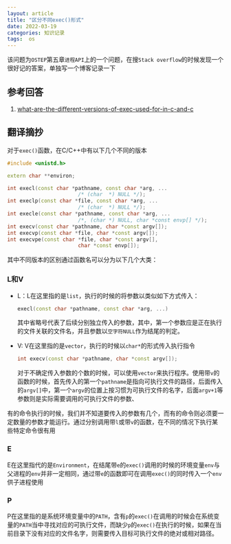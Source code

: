 ```yaml
---
layout: article
title: "区分不同exec()形式"
date: 2022-03-19
categories: 知识记录
tags:  os
---
```


该问题为`OSTEP`第五章`进程API`上的一个问题，在搜`Stack overflow`的时候发现一个很好记的答案，单独写一个博客记录一下

## 参考回答

1. [what-are-the-different-versions-of-exec-used-for-in-c-and-c](https://stackoverflow.com/a/5769803)

## 翻译摘抄

对于`exec()`函数，在C/C++中有以下几个不同的版本

```cpp
#include <unistd.h>

extern char **environ;

int execl(const char *pathname, const char *arg, ...
                       /* (char  *) NULL */);
int execlp(const char *file, const char *arg, ...
                       /* (char  *) NULL */);
int execle(const char *pathname, const char *arg, ...
                       /*, (char *) NULL, char *const envp[] */);
int execv(const char *pathname, char *const argv[]);
int execvp(const char *file, char *const argv[]);
int execvpe(const char *file, char *const argv[],
                       char *const envp[]);
```

其中不同版本的区别通过函数名可以分为以下几个大类：

### L和V

* L：L在这里指的是`list`，执行的时候的将参数以类似如下方式传入：

    ```cpp
    execl(const char *pathname, const char *arg, ...)
    ```

    其中省略号代表了后续分别独立传入的参数，其中，第一个参数应是正在执行的文件关联的文件名，并且参数以`空字符NULL`作为结尾的判定。

* V: V在这里指的是`vector`，执行的时候以`char*`的形式传入执行指令

    ```cpp
    int execv(const char *pathname, char *const argv[]);
    ```

    对于不确定传入参数的个数的时候，可以使用`vector`来执行程序。使用带`v`的函数的时候，首先传入的第一个`pathname`是指向可执行文件的路径，后面传入的`argv[]`中，第一个`argv`的位置上按习惯为可执行文件的名字，后面`argv+1`等参数则是实际需要调用的可执行文件的参数、

有的命令执行的时候，我们并不知道要传入的参数有几个，而有的命令则必须要一定数量的参数才能运行。通过分别调用带`l`或带`v`的函数，在不同的情况下执行某些特定命令很有用

### E

E在这里指代的是`Environment`，在结尾带`e`的`exec()`调用的时候的环境变量`env`与父进程的`env`并非一定相同，通过带`e`的函数即可在调用`exec()`的同时传入一个`env`供子进程使用

### P

P在这里指的是系统环境变量中的`PATH`，含有`p`的`exec()`在调用的时候会在系统变量的`PATH`当中寻找对应的可执行文件，而缺少`p`的`exec()`在执行的时候，如果在当前目录下没有对应的文件名字，则需要传入目标可执行文件的绝对或相对路径。
